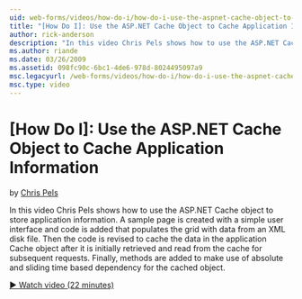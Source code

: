 ```yaml
---
uid: web-forms/videos/how-do-i/how-do-i-use-the-aspnet-cache-object-to-cache-application-information
title: "[How Do I]: Use the ASP.NET Cache Object to Cache Application Information | Microsoft Docs"
author: rick-anderson
description: "In this video Chris Pels shows how to use the ASP.NET Cache object to store application information. A sample page is created with a simple user interface an..."
ms.author: riande
ms.date: 03/26/2009
ms.assetid: 098fc90c-6bc1-4de6-978d-8024495097a9
msc.legacyurl: /web-forms/videos/how-do-i/how-do-i-use-the-aspnet-cache-object-to-cache-application-information
msc.type: video
---
```

# [How Do I]: Use the ASP.NET Cache Object to Cache Application Information

by [Chris Pels](https://twitter.com/chrispels)

In this video Chris Pels shows how to use the ASP.NET Cache object to store application information. A sample page is created with a simple user interface and code is added that populates the grid with data from an XML disk file. Then the code is revised to cache the data in the application Cache object after it is initially retrieved and read from the cache for subsequent requests. Finally, methods are added to make use of absolute and sliding time based dependency for the cached object.

[&#9654; Watch video (22 minutes)](https://channel9.msdn.com/Blogs/ASP-NET-Site-Videos/how-do-i-use-the-aspnet-cache-object-to-cache-application-information)
